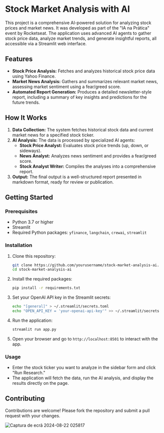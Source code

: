 # Stock Market Analysis with AI

This project is a comprehensive AI-powered solution for analyzing stock prices and market news. It was developed as part of the "IA na Prática" event by Rocketseat. The application uses advanced AI agents to gather stock price data, analyze market trends, and generate insightful reports, all accessible via a Streamlit web interface.

## Features

- **Stock Price Analysis:** Fetches and analyzes historical stock price data using Yahoo Finance.
- **Market News Analysis:** Gathers and summarizes relevant market news, assessing market sentiment using a fear/greed score.
- **Automated Report Generation:** Produces a detailed newsletter-style report, including a summary of key insights and predictions for the future trends.

## How It Works

1. **Data Collection:** The system fetches historical stock data and current market news for a specified stock ticker.
2. **AI Analysis:** The data is processed by specialized AI agents:
   - **Stock Price Analyst:** Evaluates stock price trends (up, down, or sideways).
   - **News Analyst:** Analyzes news sentiment and provides a fear/greed score.
   - **Stock Analyst Writer:** Compiles the analyses into a comprehensive report.
3. **Output:** The final output is a well-structured report presented in markdown format, ready for review or publication.

## Getting Started

### Prerequisites

- Python 3.7 or higher
- Streamlit
- Required Python packages: `yfinance`, `langchain`, `crewai`, `streamlit`

### Installation

1. Clone this repository:
    ```bash
    git clone https://github.com/yourusername/stock-market-analysis-ai.git
    cd stock-market-analysis-ai
    ```

2. Install the required packages:
    ```bash
    pip install -r requirements.txt
    ```

3. Set your OpenAI API key in the Streamlit secrets:
    ```bash
    echo "[general]" > ~/.streamlit/secrets.toml
    echo "OPEN_API_KEY = 'your-openai-api-key'" >> ~/.streamlit/secrets.toml
    ```

4. Run the application:
    ```bash
    streamlit run app.py
    ```

5. Open your browser and go to `http://localhost:8501` to interact with the app.

### Usage

- Enter the stock ticker you want to analyze in the sidebar form and click "Run Research."
- The application will fetch the data, run the AI analysis, and display the results directly on the page.

## Contributing

Contributions are welcome! Please fork the repository and submit a pull request with your changes.

![Captura de ecrã 2024-08-22 025817](https://github.com/user-attachments/assets/74a6d1cc-3726-40fe-ac57-5b350e4404f3)
